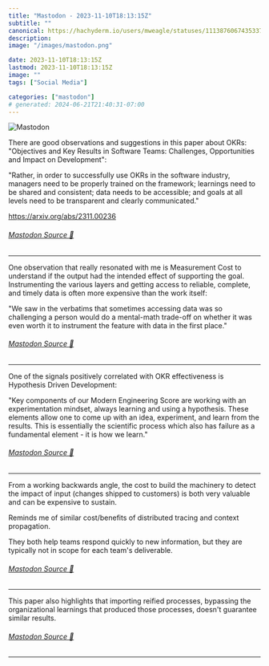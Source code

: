 ```yaml
---
title: "Mastodon - 2023-11-10T18:13:15Z"
subtitle: ""
canonical: https://hachyderm.io/users/mweagle/statuses/111387606743533726
description:
image: "/images/mastodon.png"

date: 2023-11-10T18:13:15Z
lastmod: 2023-11-10T18:13:15Z
image: ""
tags: ["Social Media"]

categories: ["mastodon"]
# generated: 2024-06-21T21:40:31-07:00
---
```

![Mastodon](/images/mastodon.png)

<p>There are good observations and suggestions in this paper about OKRs: &quot;Objectives and Key Results in Software Teams: Challenges, Opportunities and Impact on Development&quot;: </p><p>&quot;Rather, in order to successfully use OKRs in the software industry, managers need to be properly trained on the framework; learnings need to be shared and consistent; data needs to be accessible; and goals at all levels need to be transparent and clearly communicated.&quot;</p><p><a href="https://arxiv.org/abs/2311.00236" target="_blank" rel="nofollow noopener noreferrer" translate="no"><span class="invisible">https://</span><span class="">arxiv.org/abs/2311.00236</span><span class="invisible"></span></a></p>


###### [Mastodon Source 🐘](https://hachyderm.io/@mweagle/111387606743533726)

___

<p>One observation that really resonated with me is Measurement Cost to understand if the output had the intended effect of supporting the goal. Instrumenting the various layers and getting access to reliable, complete, and timely data is often more expensive than the work itself:</p><p>&quot;We saw in the verbatims that sometimes accessing data was so challenging a person would do a mental-math trade-off on whether it was even worth it to instrument the feature with data in the first place.&quot;</p>


###### [Mastodon Source 🐘](https://hachyderm.io/@mweagle/111387622278046535)

___

<p>One of the signals positively correlated with OKR effectiveness is Hypothesis Driven Development: </p><p>&quot;Key components of our Modern Engineering Score are working with an experimentation mindset, always learning and using a hypothesis. These elements allow one to come up with an idea, experiment, and learn from the results. This is essentially the scientific process which also has failure as a fundamental element - it is how we learn.&quot;</p>


###### [Mastodon Source 🐘](https://hachyderm.io/@mweagle/111387629696238844)

___

<p>From a working backwards angle, the cost to build the machinery to detect the impact of input (changes shipped to customers) is both very valuable and can be expensive to sustain. </p><p>Reminds me of similar cost/benefits of distributed tracing and context propagation.   </p><p>They both help teams respond quickly to new information, but they are typically not in scope for each team&#39;s deliverable.</p>


###### [Mastodon Source 🐘](https://hachyderm.io/@mweagle/111387652690724667)

___

<p>This paper also highlights that importing reified processes, bypassing the organizational learnings that produced those processes, doesn&#39;t guarantee similar results.</p>


###### [Mastodon Source 🐘](https://hachyderm.io/@mweagle/111387661361982719)

___

